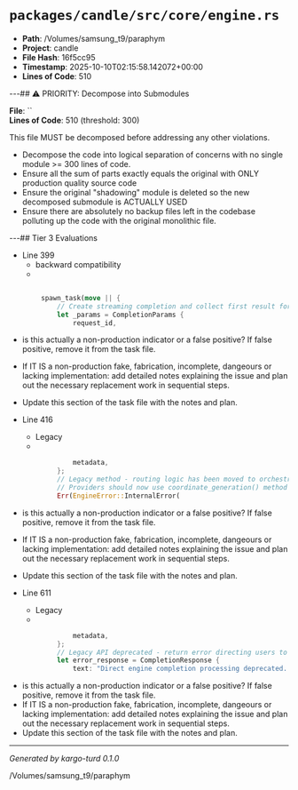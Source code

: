 # `packages/candle/src/core/engine.rs`

- **Path**: /Volumes/samsung_t9/paraphym
- **Project**: candle
- **File Hash**: 16f5cc95  
- **Timestamp**: 2025-10-10T02:15:58.142072+00:00  
- **Lines of Code**: 510

---## ⚠️ PRIORITY: Decompose into Submodules

**File**: ``  
**Lines of Code**: 510 (threshold: 300)

This file MUST be decomposed before addressing any other violations.

- Decompose the code into logical separation of concerns with no single module >= 300 lines of code. 
- Ensure all the sum of parts exactly equals the original with ONLY production quality source code
- Ensure the original "shadowing" module is deleted so the new decomposed submodule is ACTUALLY USED
- Ensure there are absolutely no backup files left in the codebase polluting up the code with the original monolithic file.

---## Tier 3 Evaluations


- Line 399
  - backward compatibility
  - 

```rust

        spawn_task(move || {
            // Create streaming completion and collect first result for backward compatibility
            let _params = CompletionParams {
                request_id,
```

- is this actually a non-production indicator or a false positive? If false positive, remove it from the task file.
- If IT IS a non-production fake, fabrication, incomplete, dangeours or lacking implementation: add detailed notes explaining the issue and plan out the necessary replacement work in sequential steps. 
- Update this section of the task file with the notes and plan.


- Line 416
  - Legacy
  - 

```rust
                metadata,
            };
            // Legacy method - routing logic has been moved to orchestration utilities
            // Providers should now use coordinate_generation() method directly
            Err(EngineError::InternalError(
```

- is this actually a non-production indicator or a false positive? If false positive, remove it from the task file.
- If IT IS a non-production fake, fabrication, incomplete, dangeours or lacking implementation: add detailed notes explaining the issue and plan out the necessary replacement work in sequential steps. 
- Update this section of the task file with the notes and plan.


- Line 611
  - Legacy
  - 

```rust
                metadata,
            };
            // Legacy API deprecated - return error directing users to new orchestration pattern
            let error_response = CompletionResponse {
                text: "Direct engine completion processing deprecated. Use provider.prompt() with coordinate_generation() instead.".into(),
```

- is this actually a non-production indicator or a false positive? If false positive, remove it from the task file.
- If IT IS a non-production fake, fabrication, incomplete, dangeours or lacking implementation: add detailed notes explaining the issue and plan out the necessary replacement work in sequential steps. 
- Update this section of the task file with the notes and plan.

---

*Generated by kargo-turd 0.1.0*

/Volumes/samsung_t9/paraphym